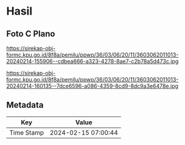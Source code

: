 # Hasil

## Foto C Plano

https://sirekap-obj-formc.kpu.go.id/8f8a/pemilu/ppwp/36/03/06/20/11/3603062011013-20240214-155906--cdbea666-a323-4278-8ae7-c2b78a5d473c.jpg

https://sirekap-obj-formc.kpu.go.id/8f8a/pemilu/ppwp/36/03/06/20/11/3603062011013-20240214-160135--7dce6596-a086-4359-8cd9-8dc9a3e6478e.jpg


## Metadata

| Key        | Value               |
| ---------- | ------------------- |
| Time Stamp | 2024-02-15 07:00:44 |




